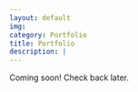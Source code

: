 ```yaml
---
layout: default
img:
category: Portfolio
title: Portfolio
description: |
---
```

  Coming soon! Check back later.
